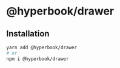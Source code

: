 # @hyperbook/drawer

## Installation

```sh
yarn add @hyperbook/drawer
# or
npm i @hyperbook/drawer
```
